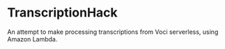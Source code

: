 # TranscriptionHack
An attempt to make processing transcriptions from Voci serverless, using Amazon Lambda.
